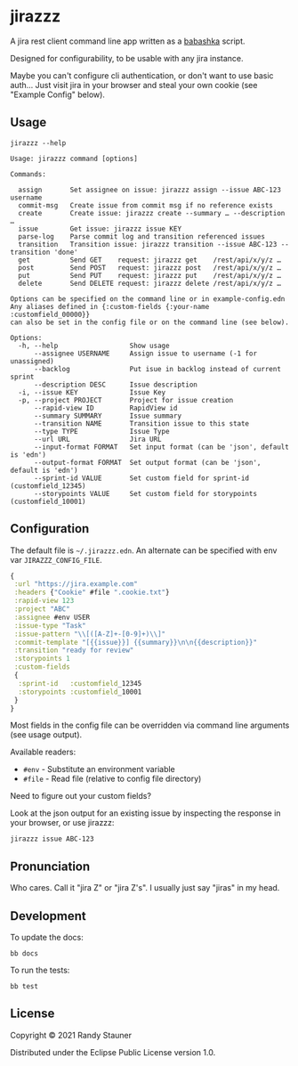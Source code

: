 # jirazzz

A jira rest client command line app written as a [babashka][babashka] script.

Designed for configurability, to be usable with any jira instance.

Maybe you can't configure cli authentication, or don't want to use basic auth...
Just visit jira in your browser and steal
your own cookie (see "Example Config" below).


## Usage

    jirazzz --help

<!-- { jirazzz help -->

    Usage: jirazzz command [options]

    Commands:

      assign       Set assignee on issue: jirazzz assign --issue ABC-123 username
      commit-msg   Create issue from commit msg if no reference exists
      create       Create issue: jirazzz create --summary … --description …
      issue        Get issue: jirazzz issue KEY
      parse-log    Parse commit log and transition referenced issues
      transition   Transition issue: jirazzz transition --issue ABC-123 --transition 'done'
      get          Send GET    request: jirazzz get    /rest/api/x/y/z …
      post         Send POST   request: jirazzz post   /rest/api/x/y/z …
      put          Send PUT    request: jirazzz put    /rest/api/x/y/z …
      delete       Send DELETE request: jirazzz delete /rest/api/x/y/z …

    Options can be specified on the command line or in example-config.edn
    Any aliases defined in {:custom-fields {:your-name :customfield_00000}}
    can also be set in the config file or on the command line (see below).

    Options:
      -h, --help                  Show usage
          --assignee USERNAME     Assign issue to username (-1 for unassigned)
          --backlog               Put isue in backlog instead of current sprint
          --description DESC      Issue description
      -i, --issue KEY             Issue Key
      -p, --project PROJECT       Project for issue creation
          --rapid-view ID         RapidView id
          --summary SUMMARY       Issue summary
          --transition NAME       Transition issue to this state
          --type TYPE             Issue Type
          --url URL               Jira URL
          --input-format FORMAT   Set input format (can be 'json', default is 'edn')
          --output-format FORMAT  Set output format (can be 'json', default is 'edn')
          --sprint-id VALUE       Set custom field for sprint-id (customfield_12345)
          --storypoints VALUE     Set custom field for storypoints (customfield_10001)


<!-- jirazzz help } -->


## Configuration

The default file is `~/.jirazzz.edn`.
An alternate can be specified with env var `JIRAZZZ_CONFIG_FILE`.

<!-- { jirazzz example-config -->

```clojure
{
 :url "https://jira.example.com"
 :headers {"Cookie" #file ".cookie.txt"}
 :rapid-view 123
 :project "ABC"
 :assignee #env USER
 :issue-type "Task"
 :issue-pattern "\\[([A-Z]+-[0-9]+)\\]"
 :commit-template "[{{issue}}] {{summary}}\n\n{{description}}"
 :transition "ready for review"
 :storypoints 1
 :custom-fields
 {
  :sprint-id   :customfield_12345
  :storypoints :customfield_10001
 }
}
```

<!-- jirazzz example-config } -->

Most fields in the config file can be overridden via command line arguments
(see usage output).

Available readers:
- `#env` - Substitute an environment variable
- `#file` - Read file (relative to config file directory)

Need to figure out your custom fields?

Look at the json output for an existing issue
by inspecting the response in your browser, or use jirazzz:

    jirazzz issue ABC-123


## Pronunciation

Who cares.
Call it "jira Z" or "jira Z's".
I usually just say "jiras" in my head.


## Development

To update the docs:

    bb docs

To run the tests:

    bb test


## License

Copyright © 2021 Randy Stauner

Distributed under the Eclipse Public License version 1.0.


[babashka]: https://babashka.org
